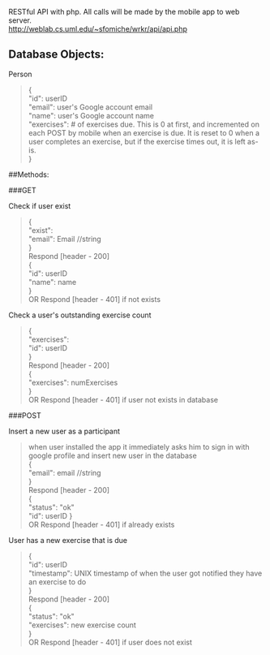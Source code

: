 RESTful API with php.  All calls will be made by the mobile app to web server.  
http://weblab.cs.uml.edu/~sfomiche/wrkr/api/api.php  

## Database Objects:

Person  
>{  
>"id": userID  
>"email": user's Google account email  
>"name": user's Google account name  
>"exercises": # of exercises due. This is 0 at first, and incremented on each POST by mobile when an exercise is due.  It is reset to 0 when a user completes an exercise, but if the exercise times out, it is left as-is.  
>}  


##Methods:


###GET  

Check if user exist
>{  
>"exist":  
>"email": Email  //string  
>}  
>Respond [header - 200]  
>{  
>"id": userID  
>"name": name  
>}  
>OR Respond [header - 401] if not exists  


Check a user's outstanding exercise count  
>{  
>"exercises":  
>"id": userID  
>}  
>Respond [header - 200]  
>{  
>"exercises": numExercises  
>}  
>OR Respond [header - 401] if user not exists in database  


###POST  

Insert a new user as a participant  
>when user installed the app it immediately asks him to sign in with google profile and insert new user in the database  
>{  
>"email": email  //string  
>}  
>Respond [header - 200]  
>{  
>"status": "ok"  
>"id": userID
>}  
>OR Respond [header - 401] if already exists  
  
User has a new exercise that is due  
>{  
>"id": userID  
>"timestamp": UNIX timestamp of when the user got notified they have an exercise to do  
>}  
>Respond [header - 200]  
>{  
>"status": "ok"  
>"exercises": new exercise count  
>}  
>OR Respond [header - 401] if user does not exist  
